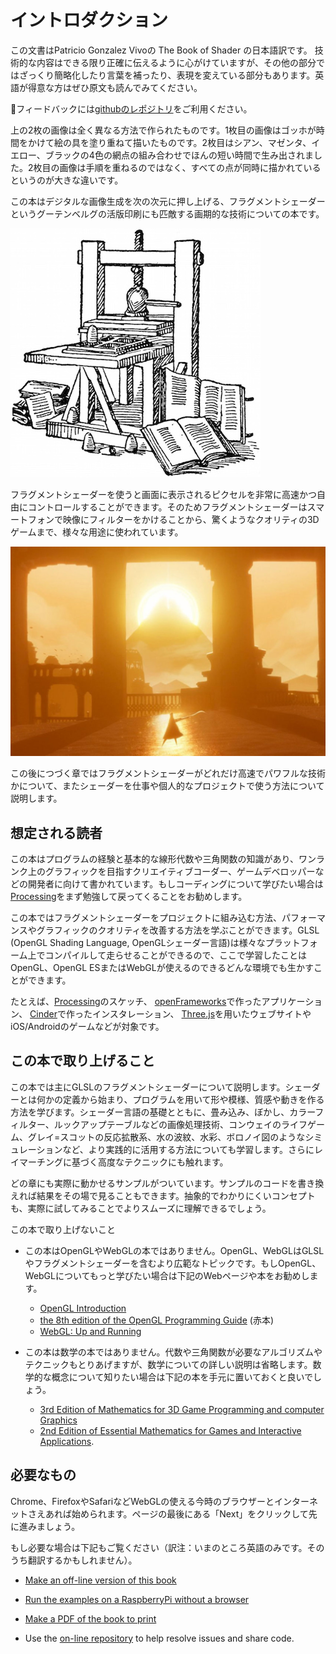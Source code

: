 # イントロダクション

この文書はPatricio Gonzalez Vivoの The Book of Shader の日本語訳です。
技術的な内容はできる限り正確に伝えるように心がけていますが、その他の部分ではざっくり簡略化したり言葉を補ったり、表現を変えている部分もあります。英語が得意な方はぜひ原文も読んでみてください。

フィードバックには[githubのレポジトリ](https://github.com/patriciogonzalezvivo/thebookofshaders)をご利用ください。

<canvas id="custom" class="canvas" data-fragment-url="cmyk-halftone.frag" data-textures="vangogh.jpg" width="700px" height="320px"></canvas>

上の2枚の画像は全く異なる方法で作られたものです。1枚目の画像はゴッホが時間をかけて絵の具を塗り重ねて描いたものです。2枚目はシアン、マゼンタ、イエロー、ブラックの4色の網点の組み合わせでほんの短い時間で生み出されました。2枚目の画像は手順を重ねるのではなく、すべての点が同時に描かれているというのが大きな違いです。

この本はデジタルな画像生成を次の次元に押し上げる、フラグメントシェーダーというグーテンベルグの活版印刷にも匹敵する画期的な技術についての本です。

![Gutenberg's press](gutenpress.jpg)

フラグメントシェーダーを使うと画面に表示されるピクセルを非常に高速かつ自由にコントロールすることができます。そのためフラグメントシェーダーはスマートフォンで映像にフィルターをかけることから、驚くようなクオリティの3Dゲームまで、様々な用途に使われています。


![Journey by That Game Company](journey.jpg)

この後につづく章ではフラグメントシェーダーがどれだけ高速でパワフルな技術かについて、またシェーダーを仕事や個人的なプロジェクトで使う方法について説明します。

## 想定される読者

この本はプログラムの経験と基本的な線形代数や三角関数の知識があり、ワンランク上のグラフィックを目指すクリエイティブコーダー、ゲームデベロッパーなどの開発者に向けて書かれています。もしコーディングについて学びたい場合は[Processing](https://processing.org/)をまず勉強して戻ってくることをお勧めします。

この本ではフラグメントシェーダーをプロジェクトに組み込む方法、パフォーマンスやグラフィックのクオリティを改善する方法を学ぶことができます。GLSL (OpenGL Shading Language, OpenGLシェーダー言語)は様々なプラットフォーム上でコンパイルして走らせることができるので、ここで学習したことはOpenGL、OpenGL ESまたはWebGLが使えるのできるどんな環境でも生かすことができます。

たとえば、[Processing](https://processing.org/)のスケッチ、 [openFrameworks](http://openframeworks.cc/)で作ったアプリケーション、 [Cinder](http://libcinder.org/)で作ったインスタレーション、 [Three.js](http://threejs.org/)を用いたウェブサイトやiOS/Androidのゲームなどが対象です。

## この本で取り上げること

この本では主にGLSLのフラグメントシェーダーについて説明します。シェーダーとは何かの定義から始まり、プログラムを用いて形や模様、質感や動きを作る方法を学びます。シェーダー言語の基礎とともに、畳み込み、ぼかし、カラーフィルター、ルックアップテーブルなどの画像処理技術、コンウェイのライフゲーム、グレイ=スコットの反応拡散系、水の波紋、水彩、ボロノイ図のようなシミュレーションなど、より実践的に活用する方法についても学習します。さらにレイマーチングに基づく高度なテクニックにも触れます。

どの章にも実際に動かせるサンプルがついています。サンプルのコードを書き換えれば結果をその場で見ることもできます。抽象的でわかりにくいコンセプトも、実際に試してみることでよりスムーズに理解できるでしょう。

この本で取り上げないこと

* この本はOpenGLやWebGLの本ではありません。OpenGL、WebGLはGLSLやフラグメントシェーダーを含むより広範なトピックです。もしOpenGL、WebGLについてもっと学びたい場合は下記のWebページや本をお勧めします。
  - [OpenGL Introduction](https://open.gl/introduction)
  - [the 8th edition of the OpenGL Programming Guide](http://www.amazon.com/OpenGL-Programming-Guide-Official-Learning/dp/0321773039/ref=sr_1_1?s=books&ie=UTF8&qid=1424007417&sr=1-1&keywords=open+gl+programming+guide) (赤本)
  - [WebGL: Up and Running](http://www.amazon.com/WebGL-Up-Running-Tony-Parisi/dp/144932357X/ref=sr_1_4?s=books&ie=UTF8&qid=1425147254&sr=1-4&keywords=webgl)

* この本は数学の本ではありません。代数や三角関数が必要なアルゴリズムやテクニックもとりあげますが、数学についての詳しい説明は省略します。数学的な概念について知りたい場合は下記の本を手元に置いておくと良いでしょう。
  - [3rd Edition of Mathematics for 3D Game Programming and computer Graphics](http://www.amazon.com/Mathematics-Programming-Computer-Graphics-Third/dp/1435458869/ref=sr_1_1?ie=UTF8&qid=1424007839&sr=8-1&keywords=mathematics+for+games)
  - [2nd Edition of Essential Mathematics for Games and Interactive Applications](http://www.amazon.com/Essential-Mathematics-Games-Interactive-Applications/dp/0123742978/ref=sr_1_1?ie=UTF8&qid=1424007889&sr=8-1&keywords=essentials+mathematics+for+developers).

## 必要なもの

Chrome、FirefoxやSafariなどWebGLの使える今時のブラウザーとインターネットさえあれば始められます。ページの最後にある「Next」をクリックして先に進みましょう。

もし必要な場合は下記もご覧ください（訳注：いまのところ英語のみです。そのうち翻訳するかもしれません）。

- [Make an off-line version of this book](http://thebookofshaders.com/appendix/)

- [Run the examples on a RaspberryPi without a browser](http://thebookofshaders.com/appendix/)

- [Make a PDF of the book to print](http://thebookofshaders.com/appendix/)

- Use the [on-line repository](https://github.com/patriciogonzalezvivo/thebookofshaders) to help resolve issues and share code.
